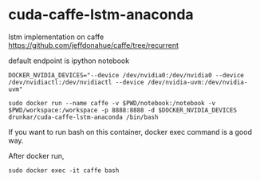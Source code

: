 # cuda-caffe-lstm-anaconda

lstm implementation on caffe https://github.com/jeffdonahue/caffe/tree/recurrent

default endpoint is ipython notebook

```
DOCKER_NVIDIA_DEVICES="--device /dev/nvidia0:/dev/nvidia0 --device /dev/nvidiactl:/dev/nvidiactl --device /dev/nvidia-uvm:/dev/nvidia-uvm"

sudo docker run --name caffe -v $PWD/notebook:/notebook -v $PWD/workspace:/workspace -p 8888:8888 -d $DOCKER_NVIDIA_DEVICES drunkar/cuda-caffe-lstm-anaconda /bin/bash
```

If you want to run bash on this container, docker exec command is a good way.

After docker run, 

```
sudo docker exec -it caffe bash
```
